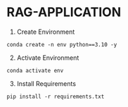 # RAG-APPLICATION

1. Create Environment

`conda create -n env python==3.10 -y`

2. Activate Environment

`conda activate env`

3. Install Requirements

`pip install -r requirements.txt`
